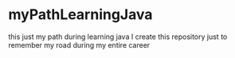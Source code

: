 # myPathLearningJava
this just my path during learning java I create this repository just to remember my road during my entire career
